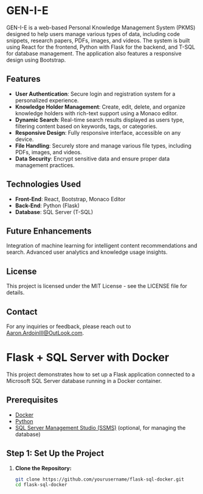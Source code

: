 # GEN-I-E

GEN-I-E is a web-based Personal Knowledge Management System (PKMS) designed to help users manage various types of data, including code snippets, research papers, PDFs, images, and videos. The system is built using React for the frontend, Python with Flask for the backend, and T-SQL for database management. The application also features a responsive design using Bootstrap.

## Features
- **User Authentication**: Secure login and registration system for a personalized experience.
- **Knowledge Holder Management**: Create, edit, delete, and organize knowledge holders with rich-text support using a Monaco editor.
- **Dynamic Search**: Real-time search results displayed as users type, filtering content based on keywords, tags, or categories.
- **Responsive Design**: Fully responsive interface, accessible on any device.
- **File Handling**: Securely store and manage various file types, including PDFs, images, and videos.
- **Data Security**: Encrypt sensitive data and ensure proper data management practices.

## Technologies Used
- **Front-End**: React, Bootstrap, Monaco Editor
- **Back-End**: Python (Flask)
- **Database**: SQL Server (T-SQL)

## Future Enhancements
Integration of machine learning for intelligent content recommendations and search.
Advanced user analytics and knowledge usage insights.
## License
This project is licensed under the MIT License - see the LICENSE file for details.

## Contact
For any inquiries or feedback, please reach out to Aaron.ArdoinIII@OutLook.com.

# Flask + SQL Server with Docker

This project demonstrates how to set up a Flask application connected to a Microsoft SQL Server database running in a Docker container.

## Prerequisites

- [Docker](https://www.docker.com/products/docker-desktop)
- [Python](https://www.python.org/downloads/)
- [SQL Server Management Studio (SSMS)](https://aka.ms/ssmsfullsetup) (optional, for managing the database)

## Step 1: Set Up the Project

1. **Clone the Repository:**

   ```bash
   git clone https://github.com/yourusername/flask-sql-docker.git
   cd flask-sql-docker
